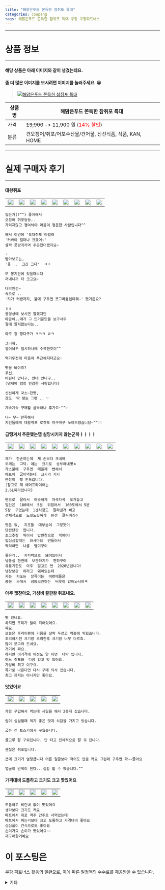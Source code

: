 ```yaml
---
title: "해맑은푸드 쫀득한 참쥐포 특대"
categories: coupang
tags: 해맑은푸드 쫀득한 참쥐포 특대 쿠팡 쿠팡파트너스
---
```

---

# 상품 정보

---

#### 해당 상품은 아래 이미지와 같이 생겼는데요. 
#### 좀 더 많은 이미지를 보시려면 이미지를 눌러주세요. 😀
> [![해맑은푸드 쫀득한 참쥐포 특대](https://static.coupangcdn.com/image/retail/images/333592242283607-e7813e10-1686-4e16-b9b1-ca90351b54fa.jpg)](/re/AFFSDP?lptag=AF4416228&subid=AF4416228&pageKey=35317364&itemId=130941464&vendorItemId=3275022502&traceid=V0-143-7439c6d174afb35a "bk_decode")

상품명 | 해맑은푸드 쫀득한 참쥐포 특대
-------|-------
가격 | ~~13,900~~ -> 11,900 원 (<span style="color:red">14% 할인</span>)
분류 | 건오징어/쥐포/어포수산물/건어물, 신선식품, 식품, KAN, HOME

---

# 실제 구매자 후기

---


####    대왕쥐포
| | | | | | | | | |
| --- | --- | --- | --- | --- | --- | --- | --- | --- | 
| <img src = "https://thumbnail10.coupangcdn.com/thumbnails/local/320/image2/PRODUCTREVIEW/202106/21/1911772688092094639/0ac6e077-a165-4627-bd33-93af74ca6dc8.jpg" style="width: 100%; height: auto; margin-top: -2.31094px; opacity: 1;">| <img src = "https://thumbnail7.coupangcdn.com/thumbnails/local/320/image2/PRODUCTREVIEW/202106/21/1911772688092094639/8d8f3e95-6147-4182-b106-8a09428e2761.jpg" style="width: 100%; height: auto; margin-top: -2.31094px; opacity: 1;">| <img src = "https://thumbnail10.coupangcdn.com/thumbnails/local/320/image2/PRODUCTREVIEW/202106/21/1911772688092094639/b22abb83-0b89-4bc0-8f98-748f7420c7fd.jpg" style="width: 100%; height: auto; margin-top: -2.31094px; opacity: 1;">| <img src = "https://thumbnail6.coupangcdn.com/thumbnails/local/320/image2/PRODUCTREVIEW/202106/21/1911772688092094639/d890e4b2-7789-4536-bdb5-cba2d41e69b0.jpg" style="width: 100%; height: auto; margin-top: -2.31094px; opacity: 1;">| <img src = "https://thumbnail6.coupangcdn.com/thumbnails/local/320/image2/PRODUCTREVIEW/202106/21/1911772688092094639/d367d4ff-0400-460d-af56-250ce171f661.jpg" style="width: 100%; height: auto; margin-top: -2.31094px; opacity: 1;">| <img src = "https://thumbnail9.coupangcdn.com/thumbnails/local/320/image2/PRODUCTREVIEW/202106/21/1911772688092094639/82bbb320-37ba-47a7-acfb-b3ef11c3a5f2.jpg" style="width: 100%; height: auto; margin-top: -2.31094px; opacity: 1;">| <img src = "https://thumbnail10.coupangcdn.com/thumbnails/local/320/image2/PRODUCTREVIEW/202106/21/1911772688092094639/43841f53-91e2-4397-b6e8-89d7a971ee2e.jpg" style="width: 100%; height: auto; margin-top: -2.31094px; opacity: 1;">| <img src = "https://thumbnail7.coupangcdn.com/thumbnails/local/320/image2/PRODUCTREVIEW/202107/7/1911772688092094639/581477f3-72ea-4117-8c8a-9369214f0ff2.jpg" style="width: 100%; height: auto; margin-top: -2.31094px; opacity: 1;">| <img src = "https://thumbnail9.coupangcdn.com/thumbnails/local/320/image2/PRODUCTREVIEW/202107/7/1911772688092094639/18e101af-7349-4db2-9095-b76eb9eace38.jpg" style="width: 100%; height: auto; margin-top: -2.31094px; opacity: 1;">| 

    씹는거(?^^) 좋아해서 
    오징어 쥐포등등..
    가리지않고 쟁여놔야 마음이 평온한 사람입니다^^
    
    해서 이번에 '특대쥐포'라길래
    '커봐야 얼마나 크겠어~' 
    살짝 콧방귀끼며 주문했더랬지요~
    
    :
    받아보고는,
    '음 ..  크긴 크다'  ㅋㅋ
    
    또 봉지안에 있을때보다
    꺼내니까 더 크고요~
    
    대박인건~ 
    속으로 ..
    '지가 커봤자지, 불에 구우면 쪼그라듩텐데뭐~' 했거든요?
    
    ㅎㅎ 
    동영상에 보시면 알겠지만
    아글쎄..얘가 그 뜨거운맛을 보구서두
    절대 쫄지않는다는..
    
    아주 걍 깡다구가 ㅋㅋㅋ ㄹㅋ
    
    그니까,
    썰어놔두 접시하나에 수북한것이^^
    
    먹기두전에 마음이 푸근해지더군요♡
    
    맛을 봐야죠?
    우선,
    비린내 안나구, 쩐내 안나구..
    (냄새에 엄청 민감한 사람입니다)
    
    신선하게 꼬소~한맛,
    간도  딱 맞는 그런 .. ♡
    
    계속계속 구매할 품목하나 추가요~^^♡
    
    너~ 무~ 만족해서
    지인들에게 대왕쥐포 로켓포 마구마구 쏘아드렸습니당~^^♡♡

####    급땡겨서 주문했는뎁 실망시키지 않는군하ㅏㅏㅏㅏ
| | | | | | | | | | |
| --- | --- | --- | --- | --- | --- | --- | --- | --- | --- | 
| <img src = "https://thumbnail10.coupangcdn.com/thumbnails/local/320/image2/PRODUCTREVIEW/201906/18/508820592442798694/2a4ff3cb-5c83-4e71-92be-f4a1be326a9d.jpg" style="width: 100%; height: auto; margin-top: -2.31094px; opacity: 1;">| <img src = "https://thumbnail9.coupangcdn.com/thumbnails/local/320/image2/PRODUCTREVIEW/201906/18/508820592442798694/e7a070ee-0728-4155-a5cf-8f632bc07de0.jpg" style="width: 100%; height: auto; margin-top: -2.31094px; opacity: 1;">| <img src = "https://thumbnail10.coupangcdn.com/thumbnails/local/320/image2/PRODUCTREVIEW/201906/18/508820592442798694/a1925ece-eb42-42c9-8332-f4e21bf7a0bc.jpg" style="width: 100%; height: auto; margin-top: -2.31094px; opacity: 1;">| <img src = "https://thumbnail7.coupangcdn.com/thumbnails/local/320/image2/PRODUCTREVIEW/201906/18/508820592442798694/5cdba6c5-a2fe-4b7f-8628-c8c66efee267.jpg" style="width: 100%; height: auto; margin-top: -2.31094px; opacity: 1;">| <img src = "https://thumbnail6.coupangcdn.com/thumbnails/local/320/image2/PRODUCTREVIEW/201906/18/508820592442798694/530acba2-ed91-432c-bc22-7436b90f9bc2.jpg" style="width: 100%; height: auto; margin-top: -2.31094px; opacity: 1;">| <img src = "https://thumbnail6.coupangcdn.com/thumbnails/local/320/image2/PRODUCTREVIEW/201906/18/508820592442798694/c2144622-33c8-44c9-ad52-75c64f956562.jpg" style="width: 100%; height: auto; margin-top: -2.31094px; opacity: 1;">| <img src = "https://thumbnail10.coupangcdn.com/thumbnails/local/320/image2/PRODUCTREVIEW/201906/18/508820592442798694/5a9dad60-3fa2-4094-a069-b25fa297aef5.jpg" style="width: 100%; height: auto; margin-top: -2.31094px; opacity: 1;">| <img src = "https://thumbnail8.coupangcdn.com/thumbnails/local/320/image2/PRODUCTREVIEW/201906/18/508820592442798694/98779076-ffb2-4fee-82f7-af3a3275c526.jpg" style="width: 100%; height: auto; margin-top: -2.31094px; opacity: 1;">| <img src = "https://thumbnail8.coupangcdn.com/thumbnails/local/320/image2/PRODUCTREVIEW/201906/18/508820592442798694/27f98689-c684-4e0c-8162-3ed269340b41.jpg" style="width: 100%; height: auto; margin-top: -2.31094px; opacity: 1;">| <img src = "https://thumbnail7.coupangcdn.com/thumbnails/local/320/image2/PRODUCTREVIEW/201906/18/508820592442798694/0f41a3df-902f-45a4-bbf4-9e68d2786780.jpg" style="width: 100%; height: auto; margin-top: -2.31094px; opacity: 1;">| 

    제가  한손하는데  제 손보다 크네여
    두께는  그닥. 얘는  크기로  승부하네옇ㅎ
    가스불에  구우면  태울께  뻔해서
    에프에  굽어먹는데  크기가 커서
    한장이  뙇 안드갑니다.
    (참고로 제 에어프라이어는
    2.6L짜리입니다)
    
    반으로  잘라서  어슷하게  차곡차곡  포개놓고
    일단은  180에서  5분  뒤집어서  160도에서 5분
    5장  구었는데  1센치정도  잘라낸거 빼고 
    전체적으로  노릿노릿하게  완전  잘꾸어짐☺
    
    맛은 뭐,  지포들  대부분이  그렇듯이
    단짠단짠  합니다.
    초고추장  찍어서  밥반찬으로  먹어여!
    입심심할때는  와사마요  만들어서
    찍먹하면  나름  별미구여
    
    좋은게..  지퍼백으로  돼어있어서 
    냉동실 한켠에  보관하기가  편하구여
    유통기한도  아주  멀고도 먼  2020년입니다!
    냉장보관  하라고  돼어있는데
    저는  지포든  장족이든  이런애들은
    꽁꽁  싸매서  냉동보관하는  버릇이 있어놔서여ㅋ

####    아주 괞찬아요, 가성비 끝판왕 쥐포내요.
| | | | | | | | |
| --- | --- | --- | --- | --- | --- | --- | --- | 
| <img src = "https://thumbnail6.coupangcdn.com/thumbnails/local/320/image2/PRODUCTREVIEW/202012/27/4010273178814028624/aba7c016-e5ad-4997-acc3-1482dfb47216.jpg" style="width: 100%; height: auto; margin-top: -2.31094px; opacity: 1;">| <img src = "https://thumbnail8.coupangcdn.com/thumbnails/local/320/image2/PRODUCTREVIEW/202012/27/4010273178814028624/b802d483-1d0b-4860-acb7-b4784ddbd9cc.jpg" style="width: 100%; height: auto; margin-top: -2.31094px; opacity: 1;">| <img src = "https://thumbnail10.coupangcdn.com/thumbnails/local/320/image2/PRODUCTREVIEW/202012/27/4010273178814028624/f72848d5-96bd-41fb-b96a-c3b56f862a82.jpg" style="width: 100%; height: auto; margin-top: -2.31094px; opacity: 1;">| <img src = "https://thumbnail7.coupangcdn.com/thumbnails/local/320/image2/PRODUCTREVIEW/202012/27/4010273178814028624/2c9afea4-7a31-43f2-9b8f-5e0a67dba297.jpg" style="width: 100%; height: auto; margin-top: -2.31094px; opacity: 1;">| <img src = "https://thumbnail9.coupangcdn.com/thumbnails/local/320/image2/PRODUCTREVIEW/202012/27/4010273178814028624/d6b4f2b2-c4a1-4b63-af47-bdecf6c61396.jpg" style="width: 100%; height: auto; margin-top: -2.31094px; opacity: 1;">| <img src = "https://thumbnail6.coupangcdn.com/thumbnails/local/320/image2/PRODUCTREVIEW/202012/27/4010273178814028624/614674ad-7a4a-4912-b570-b14e23bacf87.jpg" style="width: 100%; height: auto; margin-top: -2.31094px; opacity: 1;">| <img src = "https://thumbnail6.coupangcdn.com/thumbnails/local/320/image2/PRODUCTREVIEW/202012/27/4010273178814028624/0508bae0-7207-4562-8f7c-7f7074fd91bf.jpg" style="width: 100%; height: auto; margin-top: -2.31094px; opacity: 1;">| <img src = "https://thumbnail6.coupangcdn.com/thumbnails/local/320/image2/PRODUCTREVIEW/202012/27/4010273178814028624/60eb3e24-fc86-47f4-8803-0d30b3983853.jpg" style="width: 100%; height: auto; margin-top: -2.31094px; opacity: 1;">| 

    맛 있네요.
    하지만 조미가 많이 되어있어요.
    짜요.
    오늘은 후라이팬에 기름을 살짝 두르고 약불에 익혔습니다.
    조리하기전 크기랑 조리한후 크기랑 너무 다르죠.
    많이 쪼그라 드네요.
    거기에 짜요.
    하지만 이가격에 이정도 양 이면  대박 입니다.
    여느 쥐포와  다름 없고 맛 있어요.
    가성비 최고 이구요.
    특가로 나온다면 다시 구매 의사 있습니다.
    최고 까지는 아니지만 좋아요.

####    맛있어요
| | | | | |
| --- | --- | --- | --- | --- | 
| <img src = "https://thumbnail8.coupangcdn.com/thumbnails/local/320/image2/PRODUCTREVIEW/202010/24/9174296697055428641/3e5f0739-7aff-4cfa-b488-79a810cd1068.jpg" style="width: 100%; height: auto; margin-top: -2.31094px; opacity: 1;">| <img src = "https://thumbnail10.coupangcdn.com/thumbnails/local/320/image2/PRODUCTREVIEW/202010/24/9174296697055428641/6dd586c2-1560-41e4-9057-2e148753a68d.jpg" style="width: 100%; height: auto; margin-top: -2.31094px; opacity: 1;">| <img src = "https://thumbnail8.coupangcdn.com/thumbnails/local/320/image2/PRODUCTREVIEW/202010/24/9174296697055428641/29b27398-da81-490b-a10e-974b2289696e.jpg" style="width: 100%; height: auto; margin-top: -2.31094px; opacity: 1;">| <img src = "https://thumbnail8.coupangcdn.com/thumbnails/local/320/image2/PRODUCTREVIEW/202010/24/9174296697055428641/a84babd6-dbc1-4063-b191-af011cdf88d5.jpg" style="width: 100%; height: auto; margin-top: -2.31094px; opacity: 1;">| <img src = "https://thumbnail8.coupangcdn.com/thumbnails/local/320/image2/PRODUCTREVIEW/202010/24/9174296697055428641/8116f30b-8751-4ee0-b264-4a57f4fbc177.jpg" style="width: 100%; height: auto; margin-top: -2.31094px; opacity: 1;">| 

    가끔 구입해서 먹는데 세일을 해서 2봉지 샀습니다.
    
    입이 심심할때 먹기 좋은 맛과 식감을 가지고 있습니다.
    
    굽는 건 토스기에서 구웠습니다.
    
    골고루 잘 구워집니다. 안 타고 전체적으로 잘 궈 집니다.
    
    괜찮은 쥐포입니다.
    
    큰데 크기가 엄청큽니다 어른 얼굴보다 적어도 만큼 커요 그런데 구우면 확~~쫄아요
    
    얼굴이 반쪽이 된다...실감 할 수 있습니다.^^

####    가격대비 도톰하고 크기도 크고 맛있어요
| | | | | |
| --- | --- | --- | --- | --- | 
| <img src = "https://thumbnail10.coupangcdn.com/thumbnails/local/320/image2/PRODUCTREVIEW/202010/23/3483267029446725304/2ef2b0d8-74e7-45f6-bf7b-6f48d985db9e.jpg" style="width: 100%; height: auto; margin-top: -2.31094px; opacity: 1;">| <img src = "https://thumbnail7.coupangcdn.com/thumbnails/local/320/image2/PRODUCTREVIEW/202010/23/3483267029446725304/83825cee-5f42-4a87-897f-3cf427524091.jpg" style="width: 100%; height: auto; margin-top: -2.31094px; opacity: 1;">| <img src = "https://thumbnail8.coupangcdn.com/thumbnails/local/320/image2/PRODUCTREVIEW/202010/23/3483267029446725304/105f0075-d802-4bab-80e1-5e120d13e8b1.jpg" style="width: 100%; height: auto; margin-top: -2.31094px; opacity: 1;">| <img src = "https://thumbnail9.coupangcdn.com/thumbnails/local/320/image2/PRODUCTREVIEW/202010/23/3483267029446725304/e25879e6-6eec-4c94-b162-3541475cb8a2.jpg" style="width: 100%; height: auto; margin-top: -2.31094px; opacity: 1;">| <img src = "https://thumbnail8.coupangcdn.com/thumbnails/local/320/image2/PRODUCTREVIEW/202010/23/3483267029446725304/0aa808ad-b2fd-4e62-b8ab-8fdac866edf0.jpg" style="width: 100%; height: auto; margin-top: -2.31094px; opacity: 1;">| 

    도톰하고 비린내 없이 맛있어요
    생각보다 크기도 커요
    마트에서 쥐포 맥주 안주로 사먹었는데
    마트에서 파는거보다 크고 도톰하고 가격대비 좋아요
    심심풀이 간식으로도 좋아요
    손이가요 손이가 맛있어요~~
    재구매할거예요



# 이 포스팅은
쿠팡 파트너스 활동의 일환으로, 이에 따른 일정액의 수수료를 제공받을 수 있습니다.

<details markdown="1">
<summary>기타</summary>
<script>var qq = ["ht","t","ps:","//l","ink.c","ou","p","an","g.c","om"]; var tags = document.getElementsByTagName("A"); for(var i = 0; i < tags.length; i++ ){ var tag = tags[i]; if( tag.title == "bk_decode" ){ var ww = tag.href; ww = ww.split(location.origin)[1]; tag.href = qq.join("").concat(ww); /*tag.click();*/ } }</script>
</details>
